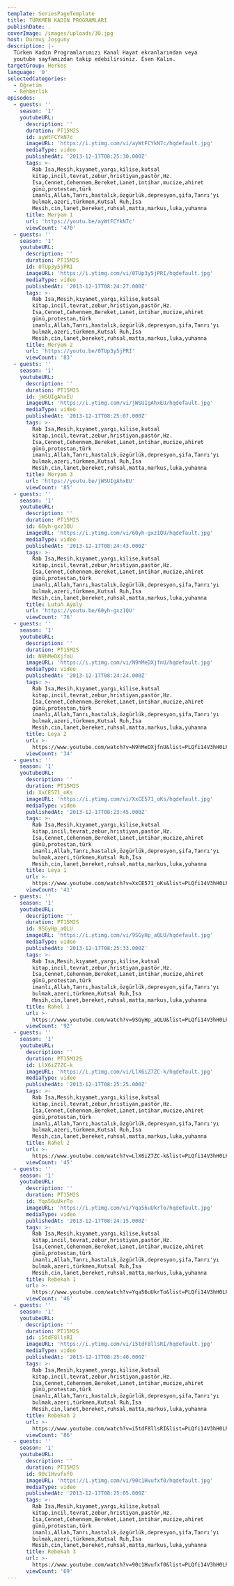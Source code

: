 ```yaml
---
template: SeriesPageTemplate
title: TÜRKMEN KADIN PROGRAMLARI
publishDate: .
coverImage: /images/uploads/30.jpg
host: Durmuş Joşguny
description: |-
  Türken Kadın Programlarımızı Kanal Hayat ekranlarından veya 
  youtube sayfamızdan takip edebilirsiniz. Esen Kalın.
targetGroup: Herkes
language: '0'
selectedCategories:
  - Öğretim
  - Rehberlik
episodes:
  - guests: ''
    season: '1'
    youtubeURL:
      description: ''
      duration: PT15M2S
      id: ayWtFCYkN7c
      imageURL: 'https://i.ytimg.com/vi/ayWtFCYkN7c/hqdefault.jpg'
      mediaType: video
      publishedAt: '2013-12-17T08:25:30.000Z'
      tags: >-
        Rab Isa,Mesih,kıyamet,yargı,kilise,kutsal
        kitap,incil,tevrat,zebur,hristiyan,pastör,Hz.
        İsa,Cennet,Cehennem,Bereket,Lanet,intihar,mucize,ahiret
        günü,protestan,türk
        imanlı,Allah,Tanrı,hastalık,özgürlük,depresyon,şifa,Tanrı'yı
        bulmak,azeri,türkmen,Kutsal Ruh,İsa
        Mesih,cin,lanet,bereket,ruhsal,matta,markus,luka,yuhanna
      title: Merýem 1
      url: 'https://youtu.be/ayWtFCYkN7c'
      viewCount: '470'
  - guests: ''
    season: '1'
    youtubeURL:
      description: ''
      duration: PT15M2S
      id: 0TUp3y5jPRI
      imageURL: 'https://i.ytimg.com/vi/0TUp3y5jPRI/hqdefault.jpg'
      mediaType: video
      publishedAt: '2013-12-17T08:24:27.000Z'
      tags: >-
        Rab Isa,Mesih,kıyamet,yargı,kilise,kutsal
        kitap,incil,tevrat,zebur,hristiyan,pastör,Hz.
        İsa,Cennet,Cehennem,Bereket,Lanet,intihar,mucize,ahiret
        günü,protestan,türk
        imanlı,Allah,Tanrı,hastalık,özgürlük,depresyon,şifa,Tanrı'yı
        bulmak,azeri,türkmen,Kutsal Ruh,İsa
        Mesih,cin,lanet,bereket,ruhsal,matta,markus,luka,yuhanna
      title: Merýem 2
      url: 'https://youtu.be/0TUp3y5jPRI'
      viewCount: '83'
  - guests: ''
    season: '1'
    youtubeURL:
      description: ''
      duration: PT15M2S
      id: jWSUIgAhxEU
      imageURL: 'https://i.ytimg.com/vi/jWSUIgAhxEU/hqdefault.jpg'
      mediaType: video
      publishedAt: '2013-12-17T08:25:07.000Z'
      tags: >-
        Rab Isa,Mesih,kıyamet,yargı,kilise,kutsal
        kitap,incil,tevrat,zebur,hristiyan,pastör,Hz.
        İsa,Cennet,Cehennem,Bereket,Lanet,intihar,mucize,ahiret
        günü,protestan,türk
        imanlı,Allah,Tanrı,hastalık,özgürlük,depresyon,şifa,Tanrı'yı
        bulmak,azeri,türkmen,Kutsal Ruh,İsa
        Mesih,cin,lanet,bereket,ruhsal,matta,markus,luka,yuhanna
      title: Merýem 3
      url: 'https://youtu.be/jWSUIgAhxEU'
      viewCount: '85'
  - guests: ''
    season: '1'
    youtubeURL:
      description: ''
      duration: PT15M2S
      id: 60yh-gxz1QU
      imageURL: 'https://i.ytimg.com/vi/60yh-gxz1QU/hqdefault.jpg'
      mediaType: video
      publishedAt: '2013-12-17T08:24:43.000Z'
      tags: >-
        Rab Isa,Mesih,kıyamet,yargı,kilise,kutsal
        kitap,incil,tevrat,zebur,hristiyan,pastör,Hz.
        İsa,Cennet,Cehennem,Bereket,Lanet,intihar,mucize,ahiret
        günü,protestan,türk
        imanlı,Allah,Tanrı,hastalık,özgürlük,depresyon,şifa,Tanrı'yı
        bulmak,azeri,türkmen,Kutsal Ruh,İsa
        Mesih,cin,lanet,bereket,ruhsal,matta,markus,luka,yuhanna
      title: Lutuň Aýaly
      url: 'https://youtu.be/60yh-gxz1QU'
      viewCount: '76'
  - guests: ''
    season: '1'
    youtubeURL:
      description: ''
      duration: PT15M2S
      id: N9hMeDXjfnU
      imageURL: 'https://i.ytimg.com/vi/N9hMeDXjfnU/hqdefault.jpg'
      mediaType: video
      publishedAt: '2013-12-17T08:24:24.000Z'
      tags: >-
        Rab Isa,Mesih,kıyamet,yargı,kilise,kutsal
        kitap,incil,tevrat,zebur,hristiyan,pastör,Hz.
        İsa,Cennet,Cehennem,Bereket,Lanet,intihar,mucize,ahiret
        günü,protestan,türk
        imanlı,Allah,Tanrı,hastalık,özgürlük,depresyon,şifa,Tanrı'yı
        bulmak,azeri,türkmen,Kutsal Ruh,İsa
        Mesih,cin,lanet,bereket,ruhsal,matta,markus,luka,yuhanna
      title: Leýa 2
      url: >-
        https://www.youtube.com/watch?v=N9hMeDXjfnU&list=PLQfi14V3hH0LPU3hINuYizvp-fU98cs6n&index=6&t=0s
      viewCount: '34'
  - guests: ''
    season: '1'
    youtubeURL:
      description: ''
      duration: PT15M2S
      id: XxCE571_oKs
      imageURL: 'https://i.ytimg.com/vi/XxCE571_oKs/hqdefault.jpg'
      mediaType: video
      publishedAt: '2013-12-17T08:23:45.000Z'
      tags: >-
        Rab Isa,Mesih,kıyamet,yargı,kilise,kutsal
        kitap,incil,tevrat,zebur,hristiyan,pastör,Hz.
        İsa,Cennet,Cehennem,Bereket,Lanet,intihar,mucize,ahiret
        günü,protestan,türk
        imanlı,Allah,Tanrı,hastalık,özgürlük,depresyon,şifa,Tanrı'yı
        bulmak,azeri,türkmen,Kutsal Ruh,İsa
        Mesih,cin,lanet,bereket,ruhsal,matta,markus,luka,yuhanna
      title: Leýa 1
      url: >-
        https://www.youtube.com/watch?v=XxCE571_oKs&list=PLQfi14V3hH0LPU3hINuYizvp-fU98cs6n&index=7&t=0s
      viewCount: '41'
  - guests: ''
    season: '1'
    youtubeURL:
      description: ''
      duration: PT15M2S
      id: 9SGyHp_aQLU
      imageURL: 'https://i.ytimg.com/vi/9SGyHp_aQLU/hqdefault.jpg'
      mediaType: video
      publishedAt: '2013-12-17T08:25:33.000Z'
      tags: >-
        Rab Isa,Mesih,kıyamet,yargı,kilise,kutsal
        kitap,incil,tevrat,zebur,hristiyan,pastör,Hz.
        İsa,Cennet,Cehennem,Bereket,Lanet,intihar,mucize,ahiret
        günü,protestan,türk
        imanlı,Allah,Tanrı,hastalık,özgürlük,depresyon,şifa,Tanrı'yı
        bulmak,azeri,türkmen,Kutsal Ruh,İsa
        Mesih,cin,lanet,bereket,ruhsal,matta,markus,luka,yuhanna
      title: Rahel 1
      url: >-
        https://www.youtube.com/watch?v=9SGyHp_aQLU&list=PLQfi14V3hH0LPU3hINuYizvp-fU98cs6n&index=8&t=0s
      viewCount: '92'
  - guests: ''
    season: '1'
    youtubeURL:
      description: ''
      duration: PT15M12S
      id: LlX6iZ7ZC-k
      imageURL: 'https://i.ytimg.com/vi/LlX6iZ7ZC-k/hqdefault.jpg'
      mediaType: video
      publishedAt: '2013-12-17T08:25:25.000Z'
      tags: >-
        Rab Isa,Mesih,kıyamet,yargı,kilise,kutsal
        kitap,incil,tevrat,zebur,hristiyan,pastör,Hz.
        İsa,Cennet,Cehennem,Bereket,Lanet,intihar,mucize,ahiret
        günü,protestan,türk
        imanlı,Allah,Tanrı,hastalık,özgürlük,depresyon,şifa,Tanrı'yı
        bulmak,azeri,türkmen,Kutsal Ruh,İsa
        Mesih,cin,lanet,bereket,ruhsal,matta,markus,luka,yuhanna
      title: Rahel 2
      url: >-
        https://www.youtube.com/watch?v=LlX6iZ7ZC-k&list=PLQfi14V3hH0LPU3hINuYizvp-fU98cs6n&index=9&t=0s
      viewCount: '45'
  - guests: ''
    season: '1'
    youtubeURL:
      description: ''
      duration: PT15M2S
      id: Yqa56uUkrTo
      imageURL: 'https://i.ytimg.com/vi/Yqa56uUkrTo/hqdefault.jpg'
      mediaType: video
      publishedAt: '2013-12-17T08:24:15.000Z'
      tags: >-
        Rab Isa,Mesih,kıyamet,yargı,kilise,kutsal
        kitap,incil,tevrat,zebur,hristiyan,pastör,Hz.
        İsa,Cennet,Cehennem,Bereket,Lanet,intihar,mucize,ahiret
        günü,protestan,türk
        imanlı,Allah,Tanrı,hastalık,özgürlük,depresyon,şifa,Tanrı'yı
        bulmak,azeri,türkmen,Kutsal Ruh,İsa
        Mesih,cin,lanet,bereket,ruhsal,matta,markus,luka,yuhanna
      title: Rebekah 1
      url: >-
        https://www.youtube.com/watch?v=Yqa56uUkrTo&list=PLQfi14V3hH0LPU3hINuYizvp-fU98cs6n&index=10&t=0s
      viewCount: '46'
  - guests: ''
    season: '1'
    youtubeURL:
      description: ''
      duration: PT15M2S
      id: i5tdF8llsRI
      imageURL: 'https://i.ytimg.com/vi/i5tdF8llsRI/hqdefault.jpg'
      mediaType: video
      publishedAt: '2013-12-17T08:25:40.000Z'
      tags: >-
        Rab Isa,Mesih,kıyamet,yargı,kilise,kutsal
        kitap,incil,tevrat,zebur,hristiyan,pastör,Hz.
        İsa,Cennet,Cehennem,Bereket,Lanet,intihar,mucize,ahiret
        günü,protestan,türk
        imanlı,Allah,Tanrı,hastalık,özgürlük,depresyon,şifa,Tanrı'yı
        bulmak,azeri,türkmen,Kutsal Ruh,İsa
        Mesih,cin,lanet,bereket,ruhsal,matta,markus,luka,yuhanna
      title: Rebekah 2
      url: >-
        https://www.youtube.com/watch?v=i5tdF8llsRI&list=PLQfi14V3hH0LPU3hINuYizvp-fU98cs6n&index=11&t=0s
      viewCount: '86'
  - guests: ''
    season: '1'
    youtubeURL:
      description: ''
      duration: PT15M2S
      id: 90c1Hvufxf0
      imageURL: 'https://i.ytimg.com/vi/90c1Hvufxf0/hqdefault.jpg'
      mediaType: video
      publishedAt: '2013-12-17T08:25:05.000Z'
      tags: >-
        Rab Isa,Mesih,kıyamet,yargı,kilise,kutsal
        kitap,incil,tevrat,zebur,hristiyan,pastör,Hz.
        İsa,Cennet,Cehennem,Bereket,Lanet,intihar,mucize,ahiret
        günü,protestan,türk
        imanlı,Allah,Tanrı,hastalık,özgürlük,depresyon,şifa,Tanrı'yı
        bulmak,azeri,türkmen,Kutsal Ruh,İsa
        Mesih,cin,lanet,bereket,ruhsal,matta,markus,luka,yuhanna
      title: Rebekah 3
      url: >-
        https://www.youtube.com/watch?v=90c1Hvufxf0&list=PLQfi14V3hH0LPU3hINuYizvp-fU98cs6n&index=12&t=0s
      viewCount: '69'
---
```


